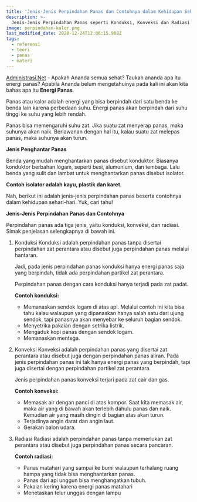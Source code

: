 ```yaml
---
title: 'Jenis-Jenis Perpindahan Panas dan Contohnya dalam Kehidupan Sehari-hari'
description: >-
  Jenis-Jenis Perpindahan Panas seperti Konduksi, Konveksi dan Radiasi. Contoh-contoh perpindahan panas berdasarkan jenis perpindahan panas dapat dilihat pada artikel ini.
image: perpindahan-kalor.png
last_modified_date: 2020-12-24T12:06:15.908Z
tags:
  - referensi
  - teori
  - panas  
  - materi
---
```



[Administrasi.Net](/ "Administrasi.Net") - Apakah Ananda semua sehat? Taukah ananda apa itu energi panas? Apabila Ananda belum mengetahuinya pada kali ini akan kita bahas apa itu **Energi Panas**.

Panas atau kalor adalah energi yang bisa berpindah dari satu benda ke benda lain karena perbedaan suhu. Energi panas akan berpindah dari suhu tinggi ke suhu yang lebih rendah.

Panas bisa memengaruhi suhu zat. Jika suatu zat menyerap panas, maka suhunya akan naik. Berlawanan dengan hal itu, kalau suatu zat melepas panas, maka suhunya akan turun. 

**Jenis Penghantar Panas**

Benda yang mudah menghantarkan panas disebut konduktor. Biasanya konduktor berbahan logam, seperti besi, alumunium, dan tembaga. Lalu benda yang sulit dan lambat untuk menghantarkan panas disebut isolator.

**Contoh isolator adalah kayu, plastik dan karet.**

Nah, berikut ini adalah jenis-jenis perpindahan panas beserta contohnya dalam kehidupan sehari-hari. Yuk, cari tahu!

**Jenis-Jenis Perpindahan Panas dan Contohnya**

Perpindahan panas ada tiga jenis, yaitu konduksi, konveksi, dan radiasi. Simak penjelasan selengkapnya di bawah ini.

1. 	Konduksi
	Konduksi adalah perpindahan panas tanpa disertai perpindahan zat perantara atau disebut juga perpindahan panas melalui hantaran.
	
	Jadi, pada jenis perpindahan panas konduksi hanya energi panas saja yang berpindah, tidak ada perpindahan partikel zat perantara.

	Perpindahan panas dengan cara konduksi hanya terjadi pada zat padat.

	**Contoh konduksi:**

	- 	Memanaskan sendok logam di atas api.
		Melalui contoh ini kita bisa tahu kalau walaupun yang dipanaskan hanya salah satu dari ujung sendok, tapi panasnya akan menyebar ke seluruh bagian sendok.
	- 	Menyetrika pakaian dengan setrika listrik.
	- 	Mengaduk kopi panas dengan sendok logam.
	- 	Memanaskan mentega.

2. 	Konveksi
	Konveksi adalah perpindahan panas yang disertai zat perantara atau disebut juga dengan perpindahan panas aliran.
	Pada jenis perpindahan panas ini tak hanya energi panas yang berpindah, tapi juga disertai dengan perpindahan partikel zat perantara.

	Jenis perpindahan panas konveksi terjari pada zat cair dan gas.

	**Contoh konveksi:**

	- 	Memasak air dengan panci di atas kompor.
		Saat kita memasak air, maka air yang di bawah akan terlebih dahulu panas dan naik. Kemudian air yang masih dingin di bagian atas akan turun.
	- 	Terjadinya angin darat dan angin laut.
	- 	Gerakan balon udara.

3. 	Radiasi
	Radiasi adalah perpindahan panas tanpa memerlukan zat perantara atau disebut juga perpindahan panas secara pancaran.
	
	**Contoh radiasi:**
	
	- 	Panas matahari yang sampai ke bumi walaupun terhalang ruang hampa yang tidak bisa menghantarkan panas.
	- 	Panas dari api unggun bisa menghangatkan tubuh.
	- 	Pakaian kering karena energi panas matahari
	- 	Menetaskan telur unggas dengan lampu
